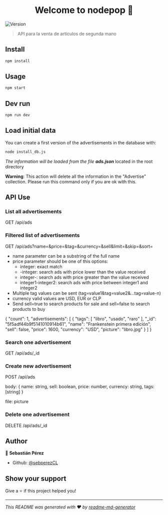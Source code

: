 <h1 align="center">Welcome to nodepop 👋</h1>
<p>
  <img alt="Version" src="https://img.shields.io/badge/version-0.0.0-blue.svg?cacheSeconds=2592000" />
</p>

> API para la venta de artículos de segunda mano

## Install

```sh
npm install
```

## Usage

```sh
npm start
```

## Dev run

```sh
npm run dev
```

## Load initial data

You can create a first version of the advertisements in the database with:

```sh
node install_db.js
```

*The information will be loaded from the file **ads.json*** located in the root directory

**Warning**: This action will delete all the information in the "Advertise" collection. Please run this command only if you are ok with this.

## API Use

### List all advertisements

GET /api/ads

### Filtered list of advertisements

GET /api/ads?name=&price=&tag=&currency=&sell&limit=&skip=&sort=

* name parameter can be a substring of the full name
* price parameter should be one of this options: 
  * integer: exact match
  * -integer: search ads with price lower than the value received
  * integer-: search ads with price greater than the value received
  * integer1-integer2: search ads with price between integer1 and integer2
* Multiple tag values can be sent (tag=value1&tag=value2&...tag=value-n)
* currency valid values are USD, EUR or CLP
* Send sell=true to search products for sale and sell=false to search products to buy

{
    "count": 1,
    "advertisements": [
        {
            "tags": [
                "libro",
                "usado",
                "raro"
            ],
            "_id": "5f5adf44b9f5141010914b61",
            "name": "Frankenstein primera edición",
            "sell": false,
            "price": 1600,
            "currency": "USD",
            "picture": "libro.jpg"
        }
    ]
}

### Search one advertisement

GET /api/ads/_id

### Create new advertisement

POST /api/ads

body:
{
  name: string,
  sell: boolean,
  price: number,
  currency: string,
  tags: [string]
}

file: picture

### Delete one advertisement

DELETE /api/ads/_id

## Author

👤 **Sebastián Pérez**

* Github: [@sebperezCL](https://github.com/sebperezCL)

## Show your support

Give a ⭐️ if this project helped you!

***
_This README was generated with ❤️ by [readme-md-generator](https://github.com/kefranabg/readme-md-generator)_